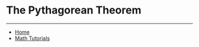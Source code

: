 # The Pythagorean Theorem


---

- [Home](./../../../README.md)
- [Math Tutorials](./../../tutorials.md)
